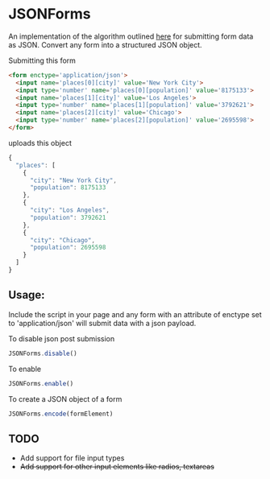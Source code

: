 # JSONForms

An implementation of the algorithm outlined [here](http://www.w3.org/TR/html-json-forms/)
for submitting form data as JSON. Convert any form into a structured JSON object.

Submitting this form
```html
<form enctype='application/json'>
  <input name='places[0][city]' value='New York City'>
  <input type='number' name='places[0][population]' value='8175133'>
  <input name='places[1][city]' value='Los Angeles'>
  <input type='number' name='places[1][population]' value='3792621'>
  <input name='places[2][city]' value='Chicago'>
  <input type='number' name='places[2][population]' value='2695598'>
</form>
```
uploads this object
```javascript
{
  "places": [
    {
      "city": "New York City",
      "population": 8175133
    },
    {
      "city": "Los Angeles",
      "population": 3792621
    },
    {
      "city": "Chicago",
      "population": 2695598
    }
  ]
}
```

## Usage:

Include the script in your page and any form with an attribute of
enctype set to 'application/json' will submit data with a json payload.

To disable json post submission
```javascript
JSONForms.disable()
```

To enable
```javascript
JSONForms.enable()
```

To create a JSON object of a form
```javascript
JSONForms.encode(formElement)
```

## TODO

* Add support for file input types
* ~~Add support for other input elements like radios, textareas~~
